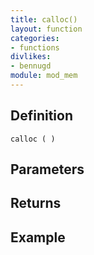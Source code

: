 ```yaml
---
title: calloc()
layout: function
categories:
- functions
divlikes:
- bennugd
module: mod_mem
---
```


## Definition

    calloc ( )

## Parameters

## Returns

## Example
